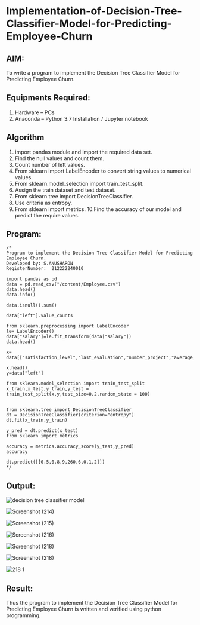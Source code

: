 # Implementation-of-Decision-Tree-Classifier-Model-for-Predicting-Employee-Churn

## AIM:
To write a program to implement the Decision Tree Classifier Model for Predicting Employee Churn.

## Equipments Required:
1. Hardware – PCs
2. Anaconda – Python 3.7 Installation / Jupyter notebook

## Algorithm
1. import pandas module and import the required data set.
2. Find the null values and count them.
3. Count number of left values.
4. From sklearn import LabelEncoder to convert string values to numerical values.
5. From sklearn.model_selection import train_test_split.
6. Assign the train dataset and test dataset.
7. From sklearn.tree import DecisionTreeClassifier.
8. Use criteria as entropy.
9. From sklearn import metrics.
10.Find the accuracy of our model and predict the require values.


## Program:
```
/*
Program to implement the Decision Tree Classifier Model for Predicting Employee Churn.
Developed by: S.ANUSHARON
RegisterNumber:  212222240010

import pandas as pd
data = pd.read_csv("/content/Employee.csv")
data.head()
data.info()

data.isnull().sum()

data["left"].value_counts

from sklearn.preprocessing import LabelEncoder
le= LabelEncoder()
data["salary"]=le.fit_transform(data["salary"])
data.head()

x= data[["satisfaction_level","last_evaluation","number_project","average_montly_hours","time_spend_company","Work_accident","promotion_last_5years","salary"]]

x.head()
y=data["left"]

from sklearn.model_selection import train_test_split
x_train,x_test,y_train,y_test = train_test_split(x,y,test_size=0.2,random_state = 100)


from sklearn.tree import DecisionTreeClassifier
dt = DecisionTreeClassifier(criterion="entropy")
dt.fit(x_train,y_train)

y_pred = dt.predict(x_test)
from sklearn import metrics

accuracy = metrics.accuracy_score(y_test,y_pred)
accuracy

dt.predict([[0.5,0.8,9,260,6,0,1,2]])
*/
```

## Output:
![decision tree classifier model](sam.png)

![Screenshot (214)](https://github.com/Anusharonselva/Implementation-of-Decision-Tree-Classifier-Model-for-Predicting-Employee-Churn/assets/119405600/1b63bb77-b875-449e-bcde-3de399ec7581)

![Screenshot (215)](https://github.com/Anusharonselva/Implementation-of-Decision-Tree-Classifier-Model-for-Predicting-Employee-Churn/assets/119405600/c7ae03c7-6a39-457c-b41f-302958acc202)

![Screenshot (216)](https://github.com/Anusharonselva/Implementation-of-Decision-Tree-Classifier-Model-for-Predicting-Employee-Churn/assets/119405600/767a32a2-fb67-4df9-8d40-67a8c1d9ebda)

![Screenshot (218)](https://github.com/Anusharonselva/Implementation-of-Decision-Tree-Classifier-Model-for-Predicting-Employee-Churn/assets/119405600/6882d730-c067-4892-9cfc-ac862f7657db)

![Screenshot (218)](https://github.com/Anusharonselva/Implementation-of-Decision-Tree-Classifier-Model-for-Predicting-Employee-Churn/assets/119405600/d26baf92-f32b-4af7-a293-c8ad5589aa53)

![218 1](https://github.com/Anusharonselva/Implementation-of-Decision-Tree-Classifier-Model-for-Predicting-Employee-Churn/assets/119405600/553253f2-95dc-4dc2-93c4-42b7071988f1)

## Result:
Thus the program to implement the  Decision Tree Classifier Model for Predicting Employee Churn is written and verified using python programming.

